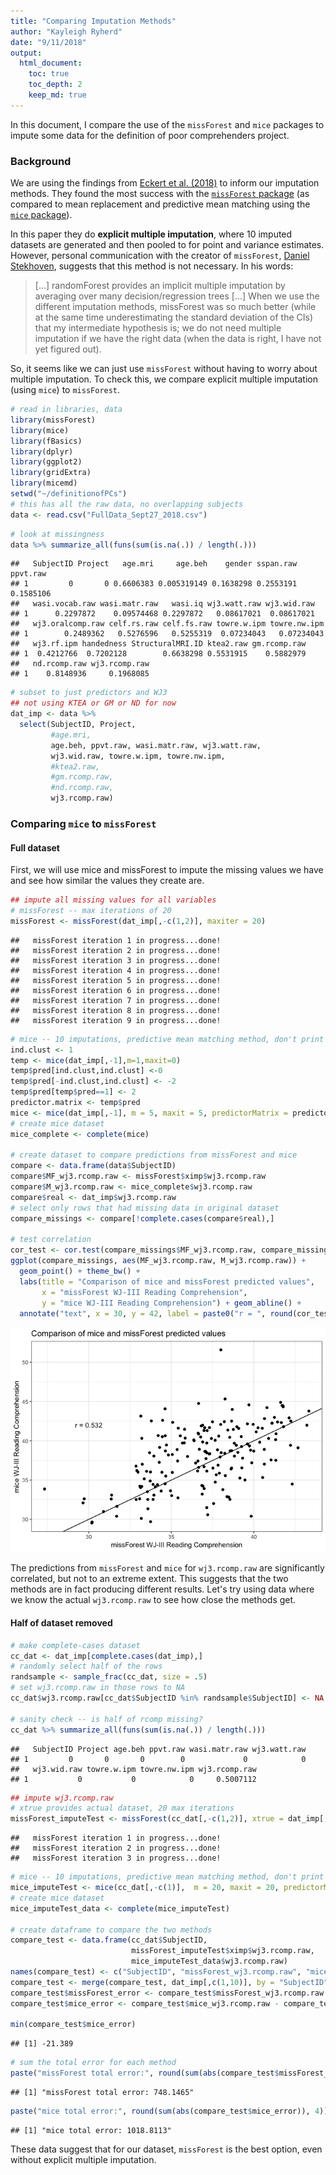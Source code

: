 ```yaml
---
title: "Comparing Imputation Methods"
author: "Kayleigh Ryherd"
date: "9/11/2018"
output:
  html_document:
    toc: true
    toc_depth: 2
    keep_md: true
---
```




In this document, I compare the use of the `missForest` and `mice` packages to impute some data for the definition of poor comprehenders project.

### Background

We are using the findings from [Eckert et al. (2018)](https://www.frontiersin.org/articles/10.3389/fpsyg.2018.00644/full) to inform our imputation methods. They found the most success with the [`missForest` package](https://cran.r-project.org/web/packages/missForest/index.html) (as compared to mean replacement and predictive mean matching using the [`mice` package](https://cran.r-project.org/web/packages/mice/index.html)). 

In this paper they do **explicit multiple imputation**, where 10 imputed datasets are generated and then pooled to for point and variance estimates. However, personal communication with the creator of `missForest`, [Daniel Stekhoven](https://www.sib.swiss/stekhoven-daniel), suggests that this method is not necessary. In his words:

> [...] randomForest provides an implicit multiple imputation by averaging over many decision/regression trees [...] When we use the different imputation methods, missForest was so much better (while at the same time underestimating the standard deviation of the CIs) that my intermediate hypothesis is; we do not need multiple imputation if we have the right data (when the data is right, I have not yet figured out).

So, it seems like we can just use `missForest` without having to worry about multiple imputation. To check this, we compare explicit multiple imputation (using `mice`) to `missForest`.


```r
# read in libraries, data
library(missForest)
library(mice)
library(fBasics)
library(dplyr)
library(ggplot2)
library(gridExtra)
library(micemd)
setwd("~/definitionofPCs")
# this has all the raw data, no overlapping subjects
data <- read.csv("FullData_Sept27_2018.csv")
```


```r
# look at missingness
data %>% summarize_all(funs(sum(is.na(.)) / length(.)))
```

```
##   SubjectID Project   age.mri     age.beh    gender sspan.raw  ppvt.raw
## 1         0       0 0.6606383 0.005319149 0.1638298 0.2553191 0.1585106
##   wasi.vocab.raw wasi.matr.raw   wasi.iq wj3.watt.raw wj3.wid.raw
## 1      0.2297872    0.09574468 0.2297872   0.08617021  0.08617021
##   wj3.oralcomp.raw celf.rs.raw celf.fs.raw towre.w.ipm towre.nw.ipm
## 1        0.2489362   0.5276596   0.5255319  0.07234043   0.07234043
##   wj3.rf.ipm handedness StructuralMRI.ID ktea2.raw gm.rcomp.raw
## 1  0.4212766  0.7202128        0.6638298 0.5531915    0.5882979
##   nd.rcomp.raw wj3.rcomp.raw
## 1    0.8148936     0.1968085
```

```r
# subset to just predictors and WJ3
## not using KTEA or GM or ND for now
dat_imp <- data %>%
  select(SubjectID, Project,
         #age.mri, 
         age.beh, ppvt.raw, wasi.matr.raw, wj3.watt.raw,
         wj3.wid.raw, towre.w.ipm, towre.nw.ipm, 
         #ktea2.raw, 
         #gm.rcomp.raw,
         #nd.rcomp.raw,
         wj3.rcomp.raw)
```


### Comparing `mice` to `missForest`

#### Full dataset

First, we will use mice and missForest to impute the missing values we have and see how similar the values they create are.


```r
## impute all missing values for all variables
# missForest -- max iterations of 20
missForest <- missForest(dat_imp[,-c(1,2)], maxiter = 20)
```

```
##   missForest iteration 1 in progress...done!
##   missForest iteration 2 in progress...done!
##   missForest iteration 3 in progress...done!
##   missForest iteration 4 in progress...done!
##   missForest iteration 5 in progress...done!
##   missForest iteration 6 in progress...done!
##   missForest iteration 7 in progress...done!
##   missForest iteration 8 in progress...done!
##   missForest iteration 9 in progress...done!
```

```r
# mice -- 10 imputations, predictive mean matching method, don't print all output, 20 max iterations
ind.clust <- 1
temp <- mice(dat_imp[,-1],m=1,maxit=0)
temp$pred[ind.clust,ind.clust] <-0
temp$pred[-ind.clust,ind.clust] <- -2
temp$pred[temp$pred==1] <- 2
predictor.matrix <- temp$pred
mice <- mice(dat_imp[,-1], m = 5, maxit = 5, predictorMatrix = predictor.matrix, method = "2l.2stage.norm", print = FALSE)
# create mice dataset
mice_complete <- complete(mice)

# create dataset to compare predictions from missForest and mice
compare <- data.frame(data$SubjectID)
compare$MF_wj3.rcomp.raw <- missForest$ximp$wj3.rcomp.raw
compare$M_wj3.rcomp.raw <- mice_complete$wj3.rcomp.raw
compare$real <- dat_imp$wj3.rcomp.raw
# select only rows that had missing data in original dataset
compare_missings <- compare[!complete.cases(compare$real),]

# test correlation
cor_test <- cor.test(compare_missings$MF_wj3.rcomp.raw, compare_missings$M_wj3.rcomp.raw)
ggplot(compare_missings, aes(MF_wj3.rcomp.raw, M_wj3.rcomp.raw)) + 
  geom_point() + theme_bw() +
  labs(title = "Comparison of mice and missForest predicted values",
       x = "missForest WJ-III Reading Comprehension",
       y = "mice WJ-III Reading Comprehension") + geom_abline() + 
  annotate("text", x = 30, y = 42, label = paste0("r = ", round(cor_test$estimate, 3)))
```

![](imputation_check_files/figure-html/unnamed-chunk-4-1.png)<!-- -->

The predictions from `missForest` and `mice` for `wj3.rcomp.raw` are significantly correlated, but not to an extreme extent. This suggests that the two methods are in fact producing different results. Let's try using data where we know the actual `wj3.rcomp.raw` to see how close the methods get.

#### Half of dataset removed


```r
# make complete-cases dataset
cc_dat <- dat_imp[complete.cases(dat_imp),]
# randomly select half of the rows
randsample <- sample_frac(cc_dat, size = .5)
# set wj3.rcomp.raw in those rows to NA
cc_dat$wj3.rcomp.raw[cc_dat$SubjectID %in% randsample$SubjectID] <- NA

# sanity check -- is half of rcomp missing?
cc_dat %>% summarize_all(funs(sum(is.na(.)) / length(.)))
```

```
##   SubjectID Project age.beh ppvt.raw wasi.matr.raw wj3.watt.raw
## 1         0       0       0        0             0            0
##   wj3.wid.raw towre.w.ipm towre.nw.ipm wj3.rcomp.raw
## 1           0           0            0     0.5007112
```

```r
## impute wj3.rcomp.raw
# xtrue provides actual dataset, 20 max iterations
missForest_imputeTest <- missForest(cc_dat[,-c(1,2)], xtrue = dat_imp[,-c(1,2)], maxiter = 20)
```

```
##   missForest iteration 1 in progress...done!
##   missForest iteration 2 in progress...done!
##   missForest iteration 3 in progress...done!
```

```r
# mice -- 10 imputations, predictive mean matching method, don't print all output, 20 max iterations
mice_imputeTest <- mice(cc_dat[,-c(1)],  m = 20, maxit = 20, predictorMatrix = predictor.matrix, method = "2l.2stage.norm", printFlag = FALSE) 
# create mice dataset
mice_imputeTest_data <- complete(mice_imputeTest)

# create dataframe to compare the two methods
compare_test <- data.frame(cc_dat$SubjectID, 
                           missForest_imputeTest$ximp$wj3.rcomp.raw, 
                           mice_imputeTest_data$wj3.rcomp.raw)
names(compare_test) <- c("SubjectID", "missForest_wj3.rcomp.raw", "mice_wj3.rcomp.raw")
compare_test <- merge(compare_test, dat_imp[,c(1,10)], by = "SubjectID")
compare_test$missForest_error <- compare_test$missForest_wj3.rcomp.raw - compare_test$wj3.rcomp.raw
compare_test$mice_error <- compare_test$mice_wj3.rcomp.raw - compare_test$wj3.rcomp.raw

min(compare_test$mice_error)
```

```
## [1] -21.389
```

```r
# sum the total error for each method
paste("missForest total error:", round(sum(abs(compare_test$missForest_error)), 4))
```

```
## [1] "missForest total error: 748.1465"
```

```r
paste("mice total error:", round(sum(abs(compare_test$mice_error)), 4))
```

```
## [1] "mice total error: 1018.8113"
```

These data suggest that for our dataset, `missForest` is the best option, even without explicit multiple imputation.


